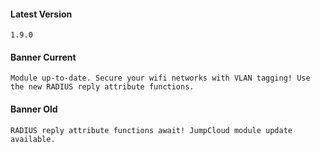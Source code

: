 #### Latest Version

```
1.9.0
```

#### Banner Current

```
Module up-to-date. Secure your wifi networks with VLAN tagging! Use the new RADIUS reply attribute functions.
```

#### Banner Old

```
RADIUS reply attribute functions await! JumpCloud module update available.
``` 
